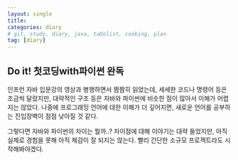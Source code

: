 ```yaml
---
layout: single
title: 
categories: diary
# git, study, diary, java, toDolist, cooking, plan
tag: [diary] 
---
```


## Do it! 첫코딩with파이썬 완독

인프런 자바 입문강의 영상과 병행하면서
짬짬히 읽었는데, 
세세한 코드나 명령어 등은 조금씩 달랐지만,
대략적인 구조 등은 자바와 파이썬에 비슷한 점이 많아서 이해가 어렵지는 않았다.
나중에 프로그래밍 언어에 대한 이해가 더 깊어지면,
새로운 언어를 공부하는 진입장벽이 점점 낮아질 것 같다.

그렇다면 자바와 파이썬의 차이는 뭘까..?
차이점에 대해 이야기는 대략 들었지만, 아직 실제로 경험을 못해
아직 체감이 잘 되지는 않는다.
빨리 간단한 소규모 프로젝트라도 시작해봐야겠다.